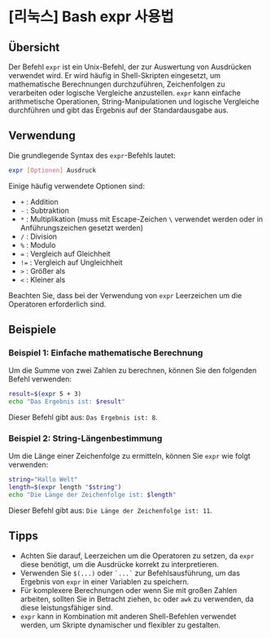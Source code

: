 # [리눅스] Bash expr 사용법

## Übersicht
Der Befehl `expr` ist ein Unix-Befehl, der zur Auswertung von Ausdrücken verwendet wird. Er wird häufig in Shell-Skripten eingesetzt, um mathematische Berechnungen durchzuführen, Zeichenfolgen zu verarbeiten oder logische Vergleiche anzustellen. `expr` kann einfache arithmetische Operationen, String-Manipulationen und logische Vergleiche durchführen und gibt das Ergebnis auf der Standardausgabe aus.

## Verwendung
Die grundlegende Syntax des `expr`-Befehls lautet:

```bash
expr [Optionen] Ausdruck
```

Einige häufig verwendete Optionen sind:

- `+` : Addition
- `-` : Subtraktion
- `*` : Multiplikation (muss mit Escape-Zeichen `\` verwendet werden oder in Anführungszeichen gesetzt werden)
- `/` : Division
- `%` : Modulo
- `=` : Vergleich auf Gleichheit
- `!=` : Vergleich auf Ungleichheit
- `>` : Größer als
- `<` : Kleiner als

Beachten Sie, dass bei der Verwendung von `expr` Leerzeichen um die Operatoren erforderlich sind.

## Beispiele

### Beispiel 1: Einfache mathematische Berechnung
Um die Summe von zwei Zahlen zu berechnen, können Sie den folgenden Befehl verwenden:

```bash
result=$(expr 5 + 3)
echo "Das Ergebnis ist: $result"
```

Dieser Befehl gibt aus: `Das Ergebnis ist: 8`.

### Beispiel 2: String-Längenbestimmung
Um die Länge einer Zeichenfolge zu ermitteln, können Sie `expr` wie folgt verwenden:

```bash
string="Hallo Welt"
length=$(expr length "$string")
echo "Die Länge der Zeichenfolge ist: $length"
```

Dieser Befehl gibt aus: `Die Länge der Zeichenfolge ist: 11`.

## Tipps
- Achten Sie darauf, Leerzeichen um die Operatoren zu setzen, da `expr` diese benötigt, um die Ausdrücke korrekt zu interpretieren.
- Verwenden Sie `$(...)` oder `` `...` `` zur Befehlsausführung, um das Ergebnis von `expr` in einer Variablen zu speichern.
- Für komplexere Berechnungen oder wenn Sie mit großen Zahlen arbeiten, sollten Sie in Betracht ziehen, `bc` oder `awk` zu verwenden, da diese leistungsfähiger sind.
- `expr` kann in Kombination mit anderen Shell-Befehlen verwendet werden, um Skripte dynamischer und flexibler zu gestalten.